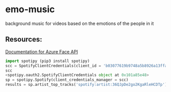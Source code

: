# emo-music
background music for videos based on the emotions of the people in it

## Resources:
[Documentation for Azure Face API](https://docs.microsoft.com/en-us/azure/cognitive-services/Face/QuickStarts/Python)
```python
import spotipy (pip3 install spotipy)
scc = SpotifyClientCredentials(client_id = 'b03077619b9748a5b8926a13ffa20e5d', client_secret = 'bf61d28f68ba48e7a9f3515a1070d4df')
scc
<spotipy.oauth2.SpotifyClientCredentials object at 0x101a85e48>
sp = spotipy.Spotify(client_credentials_manager = scc)
results = sp.artist_top_tracks('spotify:artist:36QJpDe2go2KgaRleHCDTp')
```
